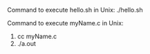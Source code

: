 Command to execute hello.sh in Unix:
./hello.sh

Command to execute myName.c in Unix:
1) cc myName.c
2) ./a.out
